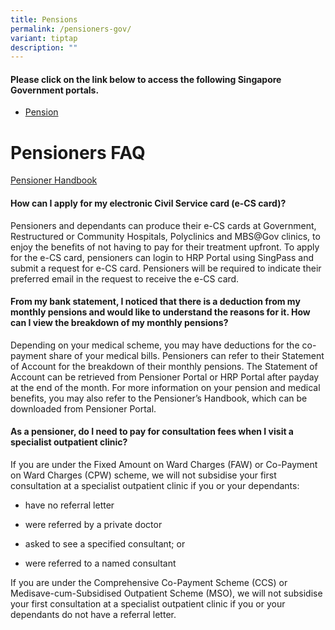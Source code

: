 ```yaml
---
title: Pensions
permalink: /pensioners-gov/
variant: tiptap
description: ""
---
```

<h4><strong>Please click on the link below to access the following Singapore Government portals.</strong></h4>
<ul data-tight="true" class="tight">
<li>
<p><a href="https://www.hrp.gov.sg/" rel="noopener nofollow" target="_blank">Pension</a>
</p>
</li>
</ul>
<h1>Pensioners FAQ</h1>
<p><a href="/files/Pensioner_Handbook_28022025.pdf" rel="noopener noreferrer nofollow" target="_blank">Pensioner Handbook</a>
</p>
<h4>How can I apply for my electronic Civil Service card (e-CS card)?</h4>
<p>Pensioners and dependants can produce their e-CS cards at Government,
Restructured or Community Hospitals, Polyclinics and MBS@Gov clinics, to
enjoy the benefits of not having to pay for their treatment upfront. To
apply for the e-CS card, pensioners can login to HRP Portal using SingPass
and submit a request for e-CS card. Pensioners will be required to indicate
their preferred email in the request to receive the e-CS card.</p>
<h4>From my bank statement, I noticed that there is a deduction from my monthly pensions and would like to understand the reasons for it. How can I view the breakdown of my monthly pensions?</h4>
<p>Depending on your medical scheme, you may have deductions for the co-payment
share of your medical bills. Pensioners can refer to their Statement of
Account for the breakdown of their monthly pensions. The Statement of Account
can be retrieved from Pensioner Portal or HRP Portal after payday at the
end of the month. For more information on your pension and medical benefits,
you may also refer to the Pensioner’s Handbook, which can be downloaded
from Pensioner Portal.</p>
<h4>As a pensioner, do I need to pay for consultation fees when I visit a specialist outpatient clinic?</h4>
<p>If you are under the Fixed Amount on Ward Charges (FAW) or Co-Payment
on Ward Charges (CPW) scheme, we will not subsidise your first consultation
at a specialist outpatient clinic if you or your dependants:</p>
<ul data-tight="true" class="tight">
<li>
<p>have no referral letter</p>
</li>
<li>
<p>were referred by a private doctor</p>
</li>
<li>
<p>asked to see a specified consultant; or</p>
</li>
<li>
<p>were referred to a named consultant</p>
</li>
</ul>
<p>If you are under the Comprehensive Co-Payment Scheme (CCS) or Medisave-cum-Subsidised
Outpatient Scheme (MSO), we will not subsidise your first consultation
at a specialist outpatient clinic if you or your dependants do not have
a referral letter.</p>